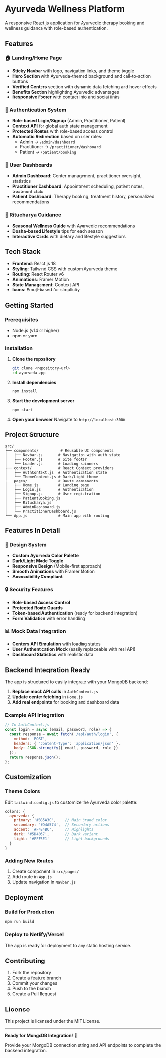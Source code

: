 # Ayurveda Wellness Platform

A responsive React.js application for Ayurvedic therapy booking and wellness guidance with role-based authentication.

## Features

### 🏠 Landing/Home Page
- **Sticky Navbar** with logo, navigation links, and theme toggle
- **Hero Section** with Ayurveda-themed background and call-to-action buttons
- **Verified Centers** section with dynamic data fetching and hover effects
- **Benefits Section** highlighting Ayurvedic advantages
- **Responsive Footer** with contact info and social links

### 🔐 Authentication System
- **Role-based Login/Signup** (Admin, Practitioner, Patient)
- **Context API** for global auth state management
- **Protected Routes** with role-based access control
- **Automatic Redirection** based on user roles:
  - Admin → `/admin/dashboard`
  - Practitioner → `/practitioner/dashboard`
  - Patient → `/patient/booking`

### 📱 User Dashboards
- **Admin Dashboard**: Center management, practitioner oversight, statistics
- **Practitioner Dashboard**: Appointment scheduling, patient notes, treatment stats
- **Patient Dashboard**: Therapy booking, treatment history, personalized recommendations

### 🌿 Ritucharya Guidance
- **Seasonal Wellness Guide** with Ayurvedic recommendations
- **Dosha-based Lifestyle** tips for each season
- **Interactive Cards** with dietary and lifestyle suggestions

## Tech Stack

- **Frontend**: React.js 18
- **Styling**: Tailwind CSS with custom Ayurveda theme
- **Routing**: React Router v6
- **Animations**: Framer Motion
- **State Management**: Context API
- **Icons**: Emoji-based for simplicity

## Getting Started

### Prerequisites
- Node.js (v14 or higher)
- npm or yarn

### Installation

1. **Clone the repository**
   ```bash
   git clone <repository-url>
   cd ayurveda-app
   ```

2. **Install dependencies**
   ```bash
   npm install
   ```

3. **Start the development server**
   ```bash
   npm start
   ```

4. **Open your browser**
   Navigate to `http://localhost:3000`

## Project Structure

```
src/
├── components/          # Reusable UI components
│   ├── Navbar.js       # Navigation with auth state
│   ├── Footer.js       # Site footer
│   └── Loader.js       # Loading spinners
├── context/            # React Context providers
│   ├── AuthContext.js  # Authentication state
│   └── ThemeContext.js # Dark/Light theme
├── pages/              # Route components
│   ├── Home.js         # Landing page
│   ├── Login.js        # Authentication
│   ├── Signup.js       # User registration
│   ├── PatientBooking.js
│   ├── Ritucharya.js
│   ├── AdminDashboard.js
│   └── PractitionerDashboard.js
└── App.js              # Main app with routing
```

## Features in Detail

### 🎨 Design System
- **Custom Ayurveda Color Palette**
- **Dark/Light Mode Toggle**
- **Responsive Design** (Mobile-first approach)
- **Smooth Animations** with Framer Motion
- **Accessibility Compliant**

### 🔒 Security Features
- **Role-based Access Control**
- **Protected Route Guards**
- **Token-based Authentication** (ready for backend integration)
- **Form Validation** with error handling

### 📊 Mock Data Integration
- **Centers API Simulation** with loading states
- **User Authentication Mock** (easily replaceable with real API)
- **Dashboard Statistics** with realistic data

## Backend Integration Ready

The app is structured to easily integrate with your MongoDB backend:

1. **Replace mock API calls** in `AuthContext.js`
2. **Update center fetching** in `Home.js`
3. **Add real endpoints** for booking and dashboard data

### Example API Integration

```javascript
// In AuthContext.js
const login = async (email, password, role) => {
  const response = await fetch('/api/auth/login', {
    method: 'POST',
    headers: { 'Content-Type': 'application/json' },
    body: JSON.stringify({ email, password, role })
  });
  return response.json();
};
```

## Customization

### Theme Colors
Edit `tailwind.config.js` to customize the Ayurveda color palette:

```javascript
colors: {
  ayurveda: {
    primary: '#8B5A3C',    // Main brand color
    secondary: '#D4A574',  // Secondary actions
    accent: '#F4E4BC',     // Highlights
    dark: '#5D4037',       // Dark variant
    light: '#FFF8E1'       // Light backgrounds
  }
}
```

### Adding New Routes
1. Create component in `src/pages/`
2. Add route in `App.js`
3. Update navigation in `Navbar.js`

## Deployment

### Build for Production
```bash
npm run build
```

### Deploy to Netlify/Vercel
The app is ready for deployment to any static hosting service.

## Contributing

1. Fork the repository
2. Create a feature branch
3. Commit your changes
4. Push to the branch
5. Create a Pull Request

## License

This project is licensed under the MIT License.

---

**Ready for MongoDB Integration!** 🚀

Provide your MongoDB connection string and API endpoints to complete the backend integration.